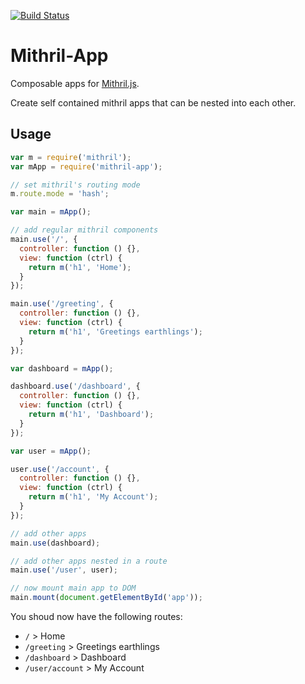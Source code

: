 [![Build Status](https://travis-ci.org/kopa-app/mithril-app.svg?branch=master)](https://travis-ci.org/kopa-app/mithril-app)

# Mithril-App

Composable apps for [Mithril.js](https://github.com/lhorie/mithril.js).

Create self contained mithril apps that can be nested into each other.

## Usage
 
```javascript
var m = require('mithril');
var mApp = require('mithril-app');

// set mithril's routing mode
m.route.mode = 'hash';

var main = mApp();

// add regular mithril components
main.use('/', {
  controller: function () {},
  view: function (ctrl) {
    return m('h1', 'Home');
  }
});

main.use('/greeting', {
  controller: function () {},
  view: function (ctrl) {
    return m('h1', 'Greetings earthlings');
  }
});

var dashboard = mApp();

dashboard.use('/dashboard', {
  controller: function () {},
  view: function (ctrl) {
    return m('h1', 'Dashboard');
  }
});

var user = mApp();

user.use('/account', {
  controller: function () {},
  view: function (ctrl) {
    return m('h1', 'My Account');
  }
});

// add other apps
main.use(dashboard);

// add other apps nested in a route
main.use('/user', user);

// now mount main app to DOM
main.mount(document.getElementById('app'));
```

You shoud now have the following routes:

- `/` > Home
- `/greeting` > Greetings earthlings
- `/dashboard` > Dashboard
- `/user/account` > My Account
